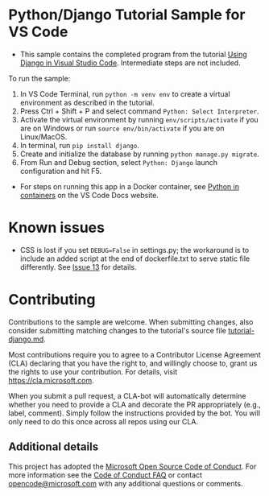 # Python/Django Tutorial Sample for VS Code

* This sample contains the completed program from the tutorial [Using Django in Visual Studio Code](https://code.visualstudio.com/docs/python/tutorial-django). Intermediate steps are not included.

To run the sample:

1. In VS Code Terminal, run `python -m venv env` to create a virtual environment as described in the tutorial.
2. Press Ctrl + Shift + P and select command `Python: Select Interpreter`.
3. Activate the virtual environment by running `env/scripts/activate` if you are on Windows or run `source env/bin/activate` if you are on Linux/MacOS.
4. In terminal, run `pip install django`.
5. Create and initialize the database by running `python manage.py migrate`.
6. From Run and Debug section, select `Python: Django` launch configuration and hit F5.

* For steps on running this app in a Docker container, see [Python in containers](https://code.visualstudio.com/docs/containers/quickstart-python) on the VS Code Docs website.

# Known issues

- CSS is lost if you set `DEBUG=False` in settings.py; the workaround is to include an added script at the end of dockerfile.txt to serve static file differently. See [Issue 13](https://github.com/Microsoft/python-sample-vscode-django-tutorial/issues/13) for details.

# Contributing

Contributions to the sample are welcome. When submitting changes, also consider submitting matching changes to the tutorial's source file [tutorial-django.md](https://github.com/Microsoft/vscode-docs/blob/master/docs/python/tutorial-django.md).

Most contributions require you to agree to a Contributor License Agreement (CLA) declaring that you have the right to, and willingly choose to, grant us the rights to use your contribution. For details, visit https://cla.microsoft.com.

When you submit a pull request, a CLA-bot will automatically determine whether you need to provide a CLA and decorate the PR appropriately (e.g., label, comment). Simply follow the instructions provided by the bot. You will only need to do this once across all repos using our CLA.

## Additional details

This project has adopted the [Microsoft Open Source Code of Conduct](https://opensource.microsoft.com/codeofconduct/). For more information see the [Code of Conduct FAQ](https://opensource.microsoft.com/codeofconduct/faq/) or contact [opencode@microsoft.com](mailto:opencode@microsoft.com) with any additional questions or comments.
